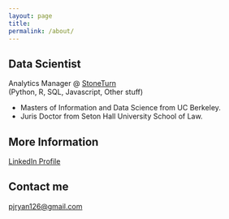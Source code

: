```yaml
---
layout: page
title:
permalink: /about/
---
```


## Data Scientist  
Analytics Manager @ <a href="www.stoneturn.com">StoneTurn</a>  
(Python, R, SQL, Javascript, Other stuff)

* Masters of Information and Data Science from UC Berkeley.
* Juris Doctor from Seton Hall University School of Law.


## More Information
<a href="https://www.linkedin.com/in/patrick-j-ryan-83514413">LinkedIn Profile</a>  

## Contact me

[pjryan126@gmail.com](mailto:pjryan126@gmail.com)
